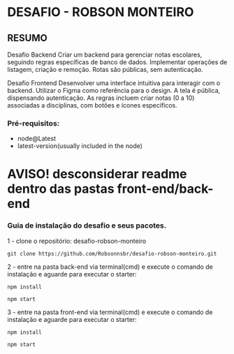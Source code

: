 # DESAFIO - ROBSON MONTEIRO

## RESUMO
Desafio Backend
Criar um backend para gerenciar notas escolares, seguindo regras específicas de banco de dados. 
Implementar operações de listagem, criação e remoção. Rotas são públicas, sem autenticação.

Desafio Frontend
Desenvolver uma interface intuitiva para interagir com o backend. Utilizar o Figma como referência para o design. 
A tela é pública, dispensando autenticação. As regras incluem criar notas (0 a 10) associadas a disciplinas, com botões e ícones específicos.

### Pré-requisitos:
 - node@Latest
 - latest-version(usually included in the node)

# AVISO! desconsiderar  readme dentro das pastas front-end/back-end

### Guia de instalação do desafio e seus pacotes.
 1 - clone o repositório: desafio-robson-monteiro
```
git clone https://github.com/Robsonnsbr/desafio-robson-monteiro.git
```
2 - entre na pasta back-end via terminal(cmd) e execute o comando de instalação e aguarde para executar o starter:
```
npm install 
```
```
npm start
```
3 - entre na pasta front-end via terminal(cmd) e execute o comando de instalação e aguarde para executar o starter:
```
npm install
```
```
npm start
```
